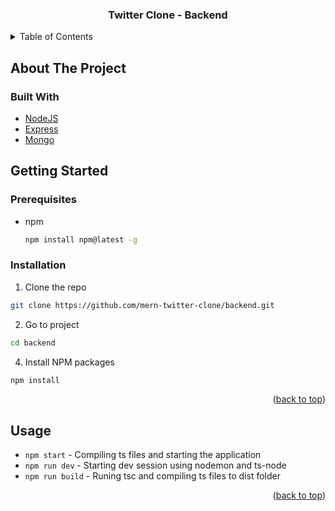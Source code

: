 <h3 id="title" align="center">Twitter Clone - Backend</h3>
<div id="top">
  <details>
    <summary>Table of Contents</summary>
    <ol>
      <li>
        <a href="#about-the-project">About The Project</a>
        <ul>
          <li><a href="#built-with">Built With</a></li>
        </ul>
      </li>
      <li>
        <a href="#getting-started">Getting Started</a>
        <ul>
          <li><a href="#prerequisites">Prerequisites</a></li>
          <li><a href="#installation">Installation</a></li>
        </ul>
      </li>
      <li><a href="#usage">Usage</a></li>
      <li><a href="#contact">Contact</a></li>
    </ol>
  </details>
</div>


## About The Project

### Built With
* [NodeJS](https://nodejs.org)
* [Express](https://expressjs.com)
* [Mongo](https://mongodb.com)

## Getting Started

### Prerequisites

* npm
  ```sh
  npm install npm@latest -g
  ```
  
### Installation

1. Clone the repo
 ```sh
 git clone https://github.com/mern-twitter-clone/backend.git
 ```
2. Go to project
 ```sh
 cd backend
 ```
4. Install NPM packages
 ```sh
 npm install
 ```
 
<p align="right">(<a href="#title">back to top</a>)</p>

 ## Usage
 - ```npm start``` - Compiling ts files and starting the application
 - ```npm run dev``` - Starting dev session using nodemon and ts-node
 - ```npm run build``` - Runing tsc and compiling ts files to dist folder

<p align="right">(<a href="#title">back to top</a>)</p>

